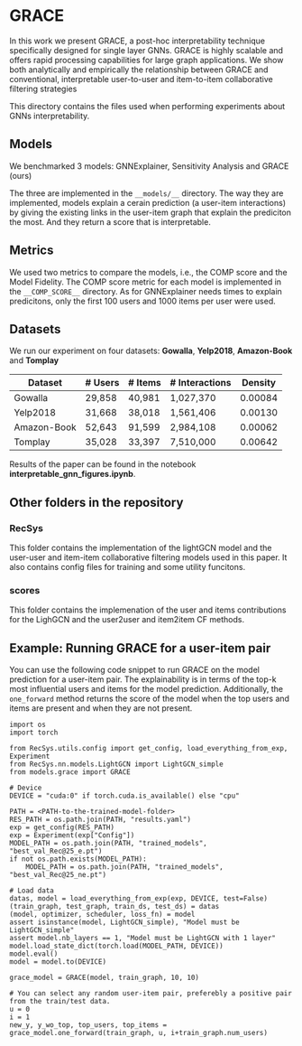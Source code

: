 # GRACE
In this work we present GRACE, a post-hoc interpretability technique specifically designed for single layer GNNs. GRACE is highly scalable and offers rapid processing capabilities for large graph applications. We show both analytically and empirically the relationship between GRACE and conventional, interpretable user-to-user and item-to-item collaborative filtering strategies

This directory contains the files used when performing experiments about GNNs interpretability.

## Models
We benchmarked 3 models: GNNExplainer, Sensitivity Analysis and GRACE (ours)

The three are implemented in the `__models/__` directory. The way they are implemented, models explain a cerain prediction (a user-item interactions) by giving the existing links in the user-item graph that explain the prediciton the most. And they return a score that is interpretable.


## Metrics
We used two metrics to compare the models, i.e., the COMP score and the Model Fidelity. The COMP score metric for each model is implemented in the `__COMP_SCORE__` directory. As for GNNExplainer needs times to explain predicitons, only the first 100 users and 1000 items per user were used. 

## Datasets
We run our experiment on four datasets: __Gowalla__, __Yelp2018__, __Amazon-Book__ and __Tomplay__

|     Dataset   |   # Users  | # Items| # Interactions | Density |
|---------------|------------|--------|----------------|---------|
|    Gowalla    | 29,858     | 40,981 | 1,027,370      | 0.00084 |
|   Yelp2018    | 31,668     | 38,018 | 1,561,406      | 0.00130 |
|  Amazon-Book  | 52,643     | 91,599 | 2,984,108      | 0.00062 |
|  Tomplay      | 35,028     | 33,397 | 7,510,000      | 0.00642 |


Results of the paper can be found in the notebook __interpretable_gnn_figures.ipynb__.

## Other folders in the repository

### RecSys
This folder contains the implementation of the lightGCN model and the user-user and item-item collaborative filtering models used in this paper. It also contains config files for training and some utility funcitons.

### scores
This folder contains the implemenation of the user and items contributions for the LighGCN and the user2user and item2item CF methods.

## Example: Running GRACE for a user-item pair

You can use the following code snippet to run GRACE on the model prediction for a user-item pair. The explainability is in terms of the top-k most influential users and items for the model prediction. Additionally, the `one_forward` method returns the score of the model when the top users and items are present and when they are not present.

```
import os
import torch

from RecSys.utils.config import get_config, load_everything_from_exp, Experiment
from RecSys.nn.models.LightGCN import LightGCN_simple
from models.grace import GRACE

# Device
DEVICE = "cuda:0" if torch.cuda.is_available() else "cpu"

PATH = <PATH-to-the-trained-model-folder>
RES_PATH = os.path.join(PATH, "results.yaml")
exp = get_config(RES_PATH)
exp = Experiment(exp["Config"])
MODEL_PATH = os.path.join(PATH, "trained_models", "best_val_Rec@25_e.pt")
if not os.path.exists(MODEL_PATH):
    MODEL_PATH = os.path.join(PATH, "trained_models", "best_val_Rec@25_ne.pt")

# Load data
datas, model = load_everything_from_exp(exp, DEVICE, test=False)
(train_graph, test_graph, train_ds, test_ds) = datas
(model, optimizer, scheduler, loss_fn) = model
assert isinstance(model, LightGCN_simple), "Model must be LightGCN_simple"
assert model.nb_layers == 1, "Model must be LightGCN with 1 layer"
model.load_state_dict(torch.load(MODEL_PATH, DEVICE))
model.eval()
model = model.to(DEVICE)

grace_model = GRACE(model, train_graph, 10, 10)

# You can select any random user-item pair, preferebly a positive pair from the train/test data.
u = 0
i = 1
new_y, y_wo_top, top_users, top_items = grace_model.one_forward(train_graph, u, i+train_graph.num_users)
```